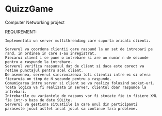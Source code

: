 # QuizzGame
Computer Networking project

REQUIREMENT:

	Implementati un server multithreading care suporta oricati clienti.

	Serverul va coordona clientii care raspund la un set de intrebari pe rand, in ordinea in care s-au inregistrat. 
	Fiecarui client i se pune o intrebare si are un numar n de secunde pentru a raspunde la intrebare. 
	Serverul verifica raspunsul dat de client si daca este corect va retine punctajul pentru acel client. 
	De asemenea, serverul sincronizeaza toti clientii intre ei si ofera fiecaruia un timp de N secunde pentru a raspunde. 
	Comunicarea intre server si client se va realiza folosind socket-uri. 
	Toata logica va fi realizata in server, clientul doar raspunde la intrebari. 
	Intrebarile cu variantele de raspuns vor fi stocate fie in fisiere XML fie intr-o baza de date SQLite. 
	Serverul va gestiona situatiile in care unul din participanti paraseste jocul astfel incat jocul sa continue fara probleme.
